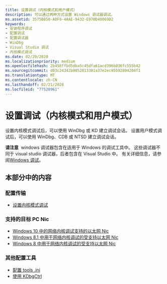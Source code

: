 ```yaml
---
title: 设置调试（内核模式和用户模式）
description: 可以通过两种方式设置 Windows 调试器调试。
ms.assetid: 3575B850-A0F9-4AAE-9432-E970D40069D2
keywords:
- 安装程序调试
- 配置调试
- 配置调试器
- WinDbg
- Visual Studio 调试
- 内核模式调试
ms.date: 02/20/2020
ms.localizationpriority: medium
ms.openlocfilehash: 2b458ffbd5dba5c45dfa61acd396b836fc555b42
ms.sourcegitcommit: d03c24342b9852013301a37e2ec95592804204f1
ms.translationtype: MT
ms.contentlocale: zh-CN
ms.lasthandoff: 02/21/2020
ms.locfileid: "77528961"
---
```

# <a name="setting-up-debugging-kernel-mode-and-user-mode"></a>设置调试（内核模式和用户模式）

设置内核模式调试后，可以使用 WinDbg 或 KD 建立调试会话。 设置用户模式调试后，可以使用 WinDbg、CDB 或 NTSD 建立调试会话。

**请注意**  windows 调试器包含在适用于 Windows 的调试工具中。 这些调试器不同于 visual studio 调试器，后者包含在 Visual Studio 中。 有关详细信息，请参阅[Windows 调试](index.md)。

## <a name="span-idin_this_sectionspanin-this-section"></a><span id="in_this_section"></span>本部分中的内容

### <a name="configuring-transports"></a>配置传输

- [设置内核模式调试](setting-up-kernel-mode-debugging-in-windbg--cdb--or-ntsd.md)

### <a name="supported-target-pc-nics"></a>支持的目标 PC Nic

- [Windows 10 中的网络内核调试支持的以太网 Nic](supported-ethernet-nics-for-network-kernel-debugging-in-windows-10.md)
- [Windows 8.1 中用于网络内核调试的受支持以太网 Nic](supported-ethernet-nics-for-network-kernel-debugging-in-windows-8-1.md)
- [Windows 8 中用于网络内核调试的受支持以太网 Nic](supported-ethernet-nics-for-network-kernel-debugging-in-windows-8.md)

### <a name="additional-configuration-tools"></a>其他配置工具

- [配置 tools .ini](configuring-tools-ini.md)
- [使用 KDbgCtrl](using-kdbgctrl.md)
